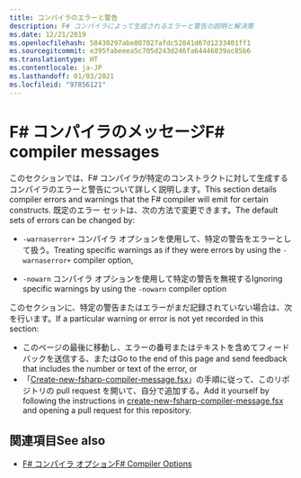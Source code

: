 ```yaml
---
title: コンパイラのエラーと警告
description: F# コンパイラによって生成されるエラーと警告の説明と解決策
ms.date: 12/21/2019
ms.openlocfilehash: 58430297abe807027afdc52841d67d1233401ff1
ms.sourcegitcommit: e395fabeeea5c705d243d246fa64446839ac85b6
ms.translationtype: HT
ms.contentlocale: ja-JP
ms.lasthandoff: 01/03/2021
ms.locfileid: "97856121"
---
```

# <a name="f-compiler-messages"></a><span data-ttu-id="06c06-103">F# コンパイラのメッセージ</span><span class="sxs-lookup"><span data-stu-id="06c06-103">F# compiler messages</span></span>

<span data-ttu-id="06c06-104">このセクションでは、F# コンパイラが特定のコンストラクトに対して生成するコンパイラのエラーと警告について詳しく説明します。</span><span class="sxs-lookup"><span data-stu-id="06c06-104">This section details compiler errors and warnings that the F# compiler will emit for certain constructs.</span></span> <span data-ttu-id="06c06-105">既定のエラー セットは、次の方法で変更できます。</span><span class="sxs-lookup"><span data-stu-id="06c06-105">The default sets of errors can be changed by:</span></span>

- <span data-ttu-id="06c06-106">`-warnaserror+` コンパイラ オプションを使用して、特定の警告をエラーとして扱う。</span><span class="sxs-lookup"><span data-stu-id="06c06-106">Treating specific warnings as if they were errors by using the `-warnaserror+` compiler option,</span></span>

- <span data-ttu-id="06c06-107">`-nowarn` コンパイラ オプションを使用して特定の警告を無視する</span><span class="sxs-lookup"><span data-stu-id="06c06-107">Ignoring specific warnings by using the `-nowarn` compiler option</span></span>

<span data-ttu-id="06c06-108">このセクションに、特定の警告またはエラーがまだ記録されていない場合は、次を行います。</span><span class="sxs-lookup"><span data-stu-id="06c06-108">If a particular warning or error is not yet recorded in this section:</span></span>

- <span data-ttu-id="06c06-109">このページの最後に移動し、エラーの番号またはテキストを含めてフィードバックを送信する、または</span><span class="sxs-lookup"><span data-stu-id="06c06-109">Go to the end of this page and send feedback that includes the number or text of the error, or</span></span>
- <span data-ttu-id="06c06-110">「[Create-new-fsharp-compiler-message.fsx](https://github.com/dotnet/docs/blob/master/docs/fsharp/language-reference/compiler-messages/util/create-new-fsharp-compiler-message.fsx)」の手順に従って、このリポジトリの pull request を開いて、自分で追加する。</span><span class="sxs-lookup"><span data-stu-id="06c06-110">Add it yourself by following the instructions in [create-new-fsharp-compiler-message.fsx](https://github.com/dotnet/docs/blob/master/docs/fsharp/language-reference/compiler-messages/util/create-new-fsharp-compiler-message.fsx) and opening a pull request for this repository.</span></span>

## <a name="see-also"></a><span data-ttu-id="06c06-111">関連項目</span><span class="sxs-lookup"><span data-stu-id="06c06-111">See also</span></span>

- [<span data-ttu-id="06c06-112">F# コンパイラ オプション</span><span class="sxs-lookup"><span data-stu-id="06c06-112">F# Compiler Options</span></span>](../compiler-options.md)
